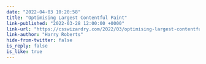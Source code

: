 ```yaml
---
date: "2022-04-03 10:20:58"
title: "Optimising Largest Contentful Paint"
link-published: "2022-03-28 12:00:00 +0000"
link-url: "https://csswizardry.com/2022/03/optimising-largest-contentful-paint/"
link-author: "Harry Roberts"
hide-from-twitter: false
is_reply: false
is_like: true
---
```


